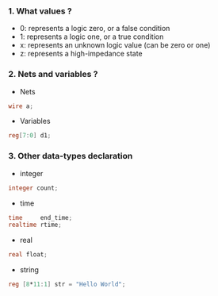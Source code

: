 ### 1. What values ?
* 0: represents a logic zero, or a false condition
* 1: represents a logic one, or a true condition
* x: represents an unknown logic value (can be zero or one)
* z: represents a high-impedance state

### 2. Nets and variables ?
*  Nets 
```verilog
wire a;
``` 
* Variables
```verilog
reg[7:0] d1;
```
    
### 3. Other data-types declaration
* integer  
```verilog
integer count;
```  
* time
```verilog
time     end_time;
realtime rtime;
```
* real
```verilog
real float;
```
* string
```verilog
reg [8*11:1] str = "Hello World";
```